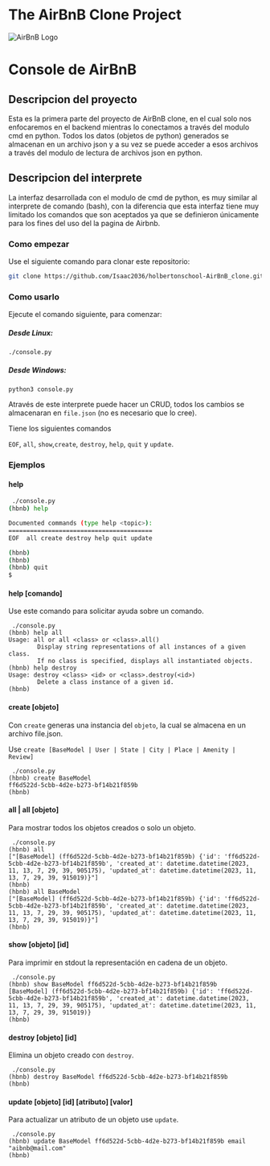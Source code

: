 # The AirBnB Clone Project

![AirBnB Logo](https://www.pngitem.com/pimgs/m/132-1322125_transparent-background-airbnb-logo-hd-png-download.png)

# Console de AirBnB

## Descripcion del proyecto

Esta es la primera parte del proyecto de AirBnB clone, en el cual solo nos enfocaremos en el backend mientras lo conectamos a través del modulo cmd en python.
Todos los datos (objetos de python) generados se almacenan en un archivo json y a su vez se puede acceder a esos archivos a través del modulo de lectura de archivos json en python.

## Descripcion del interprete

La interfaz desarrollada con el modulo de cmd de python, es muy similar al interprete de comando (bash), con la diferencia que esta interfaz tiene muy limitado los comandos que son aceptados ya que se definieron únicamente para los fines del uso del la pagina de Airbnb.

### Como empezar

Use el siguiente comando para clonar este repositorio:

```sh
git clone https://github.com/Isaac2036/holbertonschool-AirBnB_clone.git
```

### Como usarlo

Ejecute el comando siguiente, para comenzar:

##### Desde Linux:

`./console.py`

##### Desde Windows:

`python3 console.py`

Através de este interprete puede hacer un CRUD, todos los cambios se
almacenaran en `file.json` (no es necesario que lo cree).

Tiene los siguientes comandos

`EOF`, `all`, `show`,`create`, `destroy`, `help`, `quit` y `update`.

### Ejemplos

#### help

```bash
 ./console.py
(hbnb) help

Documented commands (type help <topic>):
========================================
EOF  all create destroy help quit update

(hbnb)
(hbnb)
(hbnb) quit
$
```

#### help [comando]

Use este comando para solicitar ayuda sobre un comando.

```
 ./console.py
(hbnb) help all
Usage: all or all <class> or <class>.all()
        Display string representations of all instances of a given class.
        If no class is specified, displays all instantiated objects.
(hbnb) help destroy
Usage: destroy <class> <id> or <class>.destroy(<id>)
        Delete a class instance of a given id.
(hbnb)
```

#### create [objeto]

Con `create` generas una instancia del `objeto`, la cual se almacena en
un archivo file.json.

Use `create [BaseModel | User | State | City | Place | Amenity | Review]`

```
 ./console.py
(hbnb) create BaseModel
ff6d522d-5cbb-4d2e-b273-bf14b21f859b
(hbnb)
```

#### all | all [objeto]

Para mostrar todos los objetos creados o solo un objeto.

```
 ./console.py
(hbnb) all
["[BaseModel] (ff6d522d-5cbb-4d2e-b273-bf14b21f859b) {'id': 'ff6d522d-5cbb-4d2e-b273-bf14b21f859b', 'created_at': datetime.datetime(2023, 11, 13, 7, 29, 39, 905175), 'updated_at': datetime.datetime(2023, 11, 13, 7, 29, 39, 915019)}"]
(hbnb)
(hbnb) all BaseModel
["[BaseModel] (ff6d522d-5cbb-4d2e-b273-bf14b21f859b) {'id': 'ff6d522d-5cbb-4d2e-b273-bf14b21f859b', 'created_at': datetime.datetime(2023, 11, 13, 7, 29, 39, 905175), 'updated_at': datetime.datetime(2023, 11, 13, 7, 29, 39, 915019)}"]
(hbnb)
```

#### show [objeto] [id]

Para imprimir en stdout la representación en cadena de un objeto.

```
 ./console.py
(hbnb) show BaseModel ff6d522d-5cbb-4d2e-b273-bf14b21f859b
[BaseModel] (ff6d522d-5cbb-4d2e-b273-bf14b21f859b) {'id': 'ff6d522d-5cbb-4d2e-b273-bf14b21f859b', 'created_at': datetime.datetime(2023, 11, 13, 7, 29, 39, 905175), 'updated_at': datetime.datetime(2023, 11, 13, 7, 29, 39, 915019)}
(hbnb)
```

#### destroy [objeto] [id]

Elimina un objeto creado con `destroy`.

```
 ./console.py
(hbnb) destroy BaseModel ff6d522d-5cbb-4d2e-b273-bf14b21f859b
(hbnb)
```

#### update [objeto] [id] [atributo] [valor]

Para actualizar un atributo de un objeto use `update`.

```
 ./console.py
(hbnb) update BaseModel ff6d522d-5cbb-4d2e-b273-bf14b21f859b email "aibnb@mail.com"
(hbnb)
```
